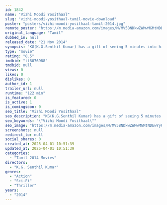 ```yaml
---
id: 1842
name: "Vizhi Moodi Yosithaal"
slug: "vizhi-moodi-yosithaal-tamil-movie-download"
poster: "posters/vizhi-moodi-yosithaal-tamil-2014.jpg"
remote_poster: "https://m.media-amazon.com/images/M/MV5BNDkwZWMwMGMtNDEwYy00MDIyLWI0MWUtYTkxMTlmOTgzZGQ0XkEyXkFqcGdeQXVyODg4ODIyODE@._V1_SX300.jpg"
original_language: "Tamil"
dubbed_in: null
released_date: "21 Nov 2014"
synopsis: "KG(K.G.Senthil Kumar) has a gift of seeing 5 minutes into his future. But he would not be able to see when he is intoxicated with alcohol or while he is sleeping. KG doesn't realise that he has got a gift until the girl he loved w..."
type: "movie"
rating: "8.5"
imdbid: "tt8076988"
tmdbid: null
views: 0
likes: 0
dislikes: 0
author_id: 1
trailer_url: null
runtime: "122 min"
is_featured: 0
is_active: 1
is_comingsoon: 0
seo_title: "Vizhi Moodi Yosithaal"
seo_description: "KG(K.G.Senthil Kumar) has a gift of seeing 5 minutes into his future. But he would not be able to see when he is intoxicated with alcohol or while he is sleeping. KG doesn't realise that he has got a gift until the girl he loved w..."
seo_keywords: "\"Vizhi Moodi Yosithaal\""
seo_image: "https://m.media-amazon.com/images/M/MV5BNDkwZWMwMGMtNDEwYy00MDIyLWI0MWUtYTkxMTlmOTgzZGQ0XkEyXkFqcGdeQXVyODg4ODIyODE@._V1_SX300.jpg"
screenshots: null
redirect_to: null
social_shares: 0
created_at: 2025-04-01 10:51:39
updated_at: 2025-04-01 10:51:39
categories:
  - "Tamil 2014 Movies"
directors:
  - "K.G. Senthil Kumar"
genres:
  - "Action"
  - "Sci-Fi"
  - "Thriller"
years:
  - "2014"
---
```

